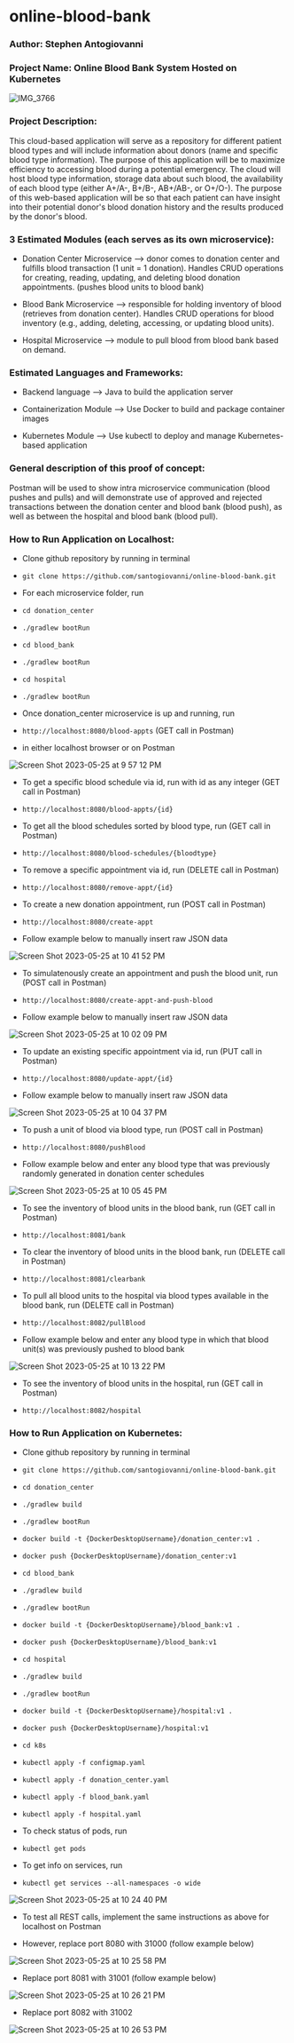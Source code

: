 # online-blood-bank

### Author: Stephen Antogiovanni

### Project Name: Online Blood Bank System Hosted on Kubernetes

![IMG_3766](https://github.com/santogiovanni/online-blood-bank/assets/106194360/32a7214e-15b8-4174-b78c-6a9169f567ad)

### Project Description:
This cloud-based application will serve as a repository for different patient blood types and will include information about donors (name and specific blood type information). The purpose of this application will be to maximize efficiency to accessing blood during a potential emergency. The cloud will host blood type information, storage data about such blood, the availability of each blood type (either A+/A-, B+/B-, AB+/AB-, or O+/O-). The purpose of this web-based application will be so that each patient can have insight into their potential donor's blood donation history and the results produced by the donor's blood.

### 3 Estimated Modules (each serves as its own microservice):

* Donation Center Microservice --> donor comes to donation center and fulfills blood transaction (1 unit = 1 donation). Handles CRUD operations for creating, reading, updating, and deleting blood donation appointments. (pushes blood units to blood bank)

* Blood Bank Microservice --> responsible for holding inventory of blood (retrieves from donation center). Handles CRUD operations for blood inventory (e.g., adding, deleting, accessing, or updating blood units).

* Hospital Microservice --> module to pull blood from blood bank based on demand.

### Estimated Languages and Frameworks:

* Backend language --> Java to build the application server

* Containerization Module --> Use Docker to build and package container images

* Kubernetes Module --> Use kubectl to deploy and manage Kubernetes-based application

### General description of this proof of concept:
Postman will be used to show intra microservice communication (blood pushes and pulls) and will demonstrate use of approved and rejected transactions between the donation center and blood bank (blood push), as well as between the hospital and blood bank (blood pull).

### How to Run Application on Localhost:
* Clone github repository by running in terminal
* ```git clone https://github.com/santogiovanni/online-blood-bank.git```

* For each microservice folder, run
* ```cd donation_center```
* ```./gradlew bootRun```

* ```cd blood_bank```
* ```./gradlew bootRun```

* ```cd hospital```
* ```./gradlew bootRun```

* Once donation_center microservice is up and running, run
* ```http://localhost:8080/blood-appts``` (GET call in Postman)
* in either localhost browser or on Postman 

![Screen Shot 2023-05-25 at 9 57 12 PM](https://github.com/santogiovanni/online-blood-bank/assets/106194360/6a57068c-13e7-4927-b2e9-83de9ea0cfa5)

* To get a specific blood schedule via id, run with id as any integer (GET call in Postman)
* ```http://localhost:8080/blood-appts/{id}```

* To get all the blood schedules sorted by blood type, run (GET call in Postman)
* ```http://localhost:8080/blood-schedules/{bloodtype}```

* To remove a specific appointment via id, run (DELETE call in Postman)
* ```http://localhost:8080/remove-appt/{id}```

* To create a new donation appointment, run (POST call in Postman)
* ```http://localhost:8080/create-appt```
* Follow example below to manually insert raw JSON data

![Screen Shot 2023-05-25 at 10 41 52 PM](https://github.com/santogiovanni/online-blood-bank/assets/106194360/bb941542-690a-497c-ba43-9299265325d5)


* To simulatenously create an appointment and push the blood unit, run (POST call in Postman)

* ```http://localhost:8080/create-appt-and-push-blood```

* Follow example below to manually insert raw JSON data

![Screen Shot 2023-05-25 at 10 02 09 PM](https://github.com/santogiovanni/online-blood-bank/assets/106194360/fbf69914-d5be-4e68-9df4-5a466393c0c8)

* To update an existing specific appointment via id, run (PUT call in Postman)

* ```http://localhost:8080/update-appt/{id}```

* Follow example below to manually insert raw JSON data

![Screen Shot 2023-05-25 at 10 04 37 PM](https://github.com/santogiovanni/online-blood-bank/assets/106194360/a4212d01-30fa-48d8-8b37-d08ea9b2b1af)

* To push a unit of blood via blood type, run (POST call in Postman)

* ```http://localhost:8080/pushBlood```

* Follow example below and enter any blood type that was previously randomly generated in donation center schedules

![Screen Shot 2023-05-25 at 10 05 45 PM](https://github.com/santogiovanni/online-blood-bank/assets/106194360/009e1744-995e-4074-92e8-7295909cfbbf)

* To see the inventory of blood units in the blood bank, run (GET call in Postman)
* ```http://localhost:8081/bank```

* To clear the inventory of blood units in the blood bank, run (DELETE call in Postman)
* ```http://localhost:8081/clearbank```

* To pull all blood units to the hospital via blood types available in the blood bank, run (DELETE call in Postman)
* ```http://localhost:8082/pullBlood```
* Follow example below and enter any blood type in which that blood unit(s) was previously pushed to blood bank

![Screen Shot 2023-05-25 at 10 13 22 PM](https://github.com/santogiovanni/online-blood-bank/assets/106194360/0b6a2cd0-c883-48f4-9cb5-784503445b4c)

* To see the inventory of blood units in the hospital, run (GET call in Postman)

* ```http://localhost:8082/hospital```

### How to Run Application on Kubernetes:
* Clone github repository by running in terminal
* ```git clone https://github.com/santogiovanni/online-blood-bank.git```

* ```cd donation_center```
* ```./gradlew build```
* ```./gradlew bootRun```
* ```docker build -t {DockerDesktopUsername}/donation_center:v1 .```
* ```docker push {DockerDesktopUsername}/donation_center:v1```

* ```cd blood_bank```
* ```./gradlew build```
* ```./gradlew bootRun```
* ```docker build -t {DockerDesktopUsername}/blood_bank:v1 .```
* ```docker push {DockerDesktopUsername}/blood_bank:v1```

* ```cd hospital```
* ```./gradlew build```
* ```./gradlew bootRun```
* ```docker build -t {DockerDesktopUsername}/hospital:v1 .```
* ```docker push {DockerDesktopUsername}/hospital:v1```

* ```cd k8s```
* ```kubectl apply -f configmap.yaml```
* ```kubectl apply -f donation_center.yaml```
* ```kubectl apply -f blood_bank.yaml```
* ```kubectl apply -f hospital.yaml```

* To check status of pods, run
* ```kubectl get pods```

* To get info on services, run
* ```kubectl get services --all-namespaces -o wide```

![Screen Shot 2023-05-25 at 10 24 40 PM](https://github.com/santogiovanni/online-blood-bank/assets/106194360/c86f408c-28fa-44a0-9b6b-ccd7392a7475)

* To test all REST calls, implement the same instructions as above for localhost on Postman

* However, replace port 8080 with 31000 (follow example below)

![Screen Shot 2023-05-25 at 10 25 58 PM](https://github.com/santogiovanni/online-blood-bank/assets/106194360/d35020f0-c7e8-4742-95c0-05b422ce509c)

* Replace port 8081 with 31001 (follow example below)

![Screen Shot 2023-05-25 at 10 26 21 PM](https://github.com/santogiovanni/online-blood-bank/assets/106194360/181f7c98-7578-4c74-8251-998cbdc55d28)

* Replace port 8082 with 31002

![Screen Shot 2023-05-25 at 10 26 53 PM](https://github.com/santogiovanni/online-blood-bank/assets/106194360/f8868f84-be4f-4266-80dd-d491b4419e81) 
